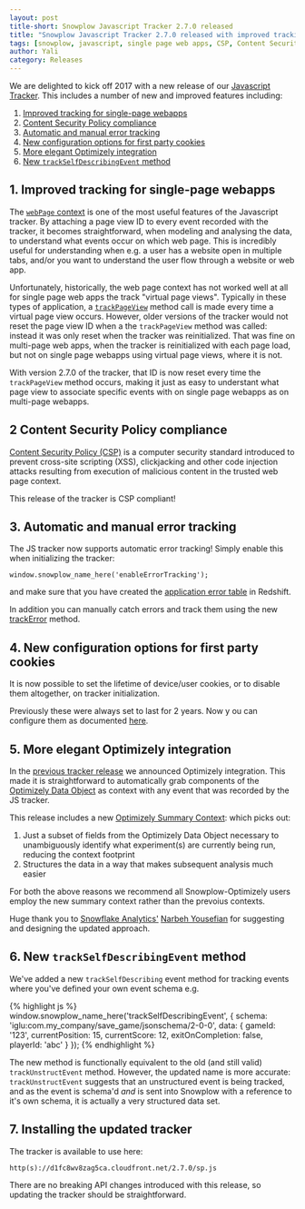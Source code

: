 ```yaml
---
layout: post
title-short: Snowplow Javascript Tracker 2.7.0 released
title: "Snowplow Javascript Tracker 2.7.0 released with improved tracking for single-page webapps, automatic and manual error tracking, more elegant Optimizely integration and Content Security Policy compliance"
tags: [snowplow, javascript, single page web apps, CSP, Content Security Policy, true timestamp, error tracking, Optimizely]
author: Yali
category: Releases
---
```


We are delighted to kick off 2017 with a new release of our [Javascript Tracker][snowplow-javascript-tracker]. This includes a number of new and improved features including:

1. [Improved tracking for single-page webapps](#single-page-web-apps)
2. [Content Security Policy compliance](#csp-compliance)
3. [Automatic and manual error tracking](#error-tracking)
4. [New configuration options for first party cookies](#cookie-configuration-options)
5. [More elegant Optimizely integration](#elegant-optimizely-integration)
6. [New `trackSelfDescribingEvent` method](#track-self-describing-event-method)

<h2 id="single-page-web-apps">1. Improved tracking for single-page webapps</h2>

The [`webPage` context][web-page-context] is one of the most useful features of the Javascript tracker. By attaching a page view ID to every event recorded with the tracker, it becomes straightforward, when modeling and analysing the data, to understand what events occur on which web page. This is incredibly useful for understanding when e.g. a user has a website open in multiple tabs, and/or you want to understand the user flow through a website or web app.

Unfortunately, historically, the web page context has not worked well at all for single page web apps the track "virtual page views". Typically in these types of application, a [`trackPageView`][track-pageview] method call is made every time a virtual page view occurs. However, older versions of the tracker would not reset the page view ID when a the `trackPageView` method was called: instead it was only reset when the tracker was reinitialized. That was fine on multi-page web apps, when the tracker is reinitialized with each page load, but not on single page webapps using virtual page views, where it is not.

With version 2.7.0 of the tracker, that ID is now reset every time the `trackPageView` method occurs, making it just as easy to understant what page view to associate specific events with on single page webapps as on multi-page webapps.

<h2 id="csp-compliance">2 Content Security Policy compliance</h2>

[Content Security Policy (CSP)][csp] is a computer security standard introduced to prevent cross-site scripting (XSS), clickjacking and other code injection attacks resulting from execution of malicious content in the trusted web page context.

This release of the tracker is CSP compliant!

<h2 id="error-tracking">3. Automatic and manual error tracking</h2>

The JS tracker now supports automatic error tracking! Simply enable this when initializing the tracker:

```
window.snowplow_name_here('enableErrorTracking');
```

and make sure that you have created the [application error table][application-error-table] in Redshift.

In addition you can manually catch errors and track them using the new [trackError][track-error] method.

<h2 id="cookie-configuration-options">4. New configuration options for first party cookies</h2>

It is now possible to set the lifetime of device/user cookies, or to disable them altogether, on tracker initialization.

Previously these were always set to last for 2 years. Now y ou can configure them as documented [here][cookie-lifetime].

<h2 id="elegant-optimizely-integration">5. More elegant Optimizely integration</h2>

In the [previous tracker release][2.6.0-release] we announced Optimizely integration. This made it is straightforward to automatically grab components of the [Optimizely Data Object][optimizely-data-object] as context with any event that was recorded by the JS tracker.

This release includes a new [Optimizely Summary Context][optimizely-summary-context]: which picks out:

1. Just a subset of fields from the Optimizely Data Object necessary to unambiguously identify what experiment(s) are currently being run, reducing the context footprint
2. Structures the data in a way that makes subsequent analysis much easier

For both the above reasons we recommend all Snowplow-Optimizely users employ the new summary context rather than the prevoius contexts.

Huge thank you to [Snowflake Analytics'][snowflake] [Narbeh Yousefian][narbeh] for suggesting and designing the updated approach.

<h2 id="track-self-describing-event-method">6. New <code>trackSelfDescribingEvent</code> method</h2>

We've added a new `trackSelfDescribing` event method for tracking events where you've defined your own event schema e.g.

{% highlight js %}
window.snowplow_name_here('trackSelfDescribingEvent', {
    schema: 'iglu:com.my_company/save_game/jsonschema/2-0-0',
    data: {
        gameId: '123',
        currentPosition: 15,
        currentScore: 12,
        exitOnCompletion: false,
        playerId: 'abc'
    }
});
{% endhighlight %}

The new method is functionally equivalent to the old (and still valid) `trackUnstructEvent` method. However, the updated name is more accurate: `trackUnstructEvent` suggests that an unstructured event is being tracked, and as the event is schema'd *and* is sent into Snowplow with a reference to it's own schema, it is actually a very structured data set.

<h2 id="installation-instructions">7. Installing the updated tracker</h2>

The tracker is available to use here:

```
http(s)://d1fc8wv8zag5ca.cloudfront.net/2.7.0/sp.js
```

There are no breaking API changes introduced with this release, so updating the tracker should be straightforward.

[snowplow-javascript-tracker]: https://github.com/snowplow/snowplow-javascript-tracker
[web-page-context]: https://github.com/snowplow/snowplow/wiki/1-General-parameters-for-the-Javascript-tracker#22141-webpage-context
[track-pageview]: https://github.com/snowplow/snowplow/wiki/2-Specific-event-tracking-with-the-Javascript-tracker#311-trackpageview
[csp]: https://en.wikipedia.org/wiki/Content_Security_Policy
[application-error-table]: https://github.com/snowplow/iglu-central/blob/master/sql/com.snowplowanalytics.snowplow/application_error_1.sql
[track-error]: https://github.com/snowplow/snowplow/wiki/2-Specific-event-tracking-with-the-Javascript-tracker#3161-trackerror
[cookie-lifetime]: visitorCookieDuration
[2.6.0-release]: /blog/2016/03/03/snowplow-javascript-tracker-2.6.0-released-with-optimizely-and-augur-integration/
[optimizely-data-object]: https://help.optimizely.com/hc/en-us/articles/205670207-The-console-data-object-and-Optimizely-log#data_object
[optimizely-summary-context]: https://github.com/snowplow/snowplow/wiki/1-General-parameters-for-the-Javascript-tracker#221411-optimizelysummary-context
[snowflake]: https://www.snowflake-analytics.com/
[narbeh]: https://au.linkedin.com/in/narbehyousefian
